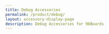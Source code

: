 ```yaml
---
title: Debug Accessories
permalink: /product/debug/
layout: accessory-display-page
description: Debug Accessories for 96Boards
---
```


